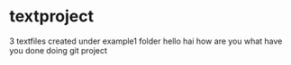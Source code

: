# textproject
3 textfiles created under example1 folder
hello
hai how are you
what have you done
doing git project
